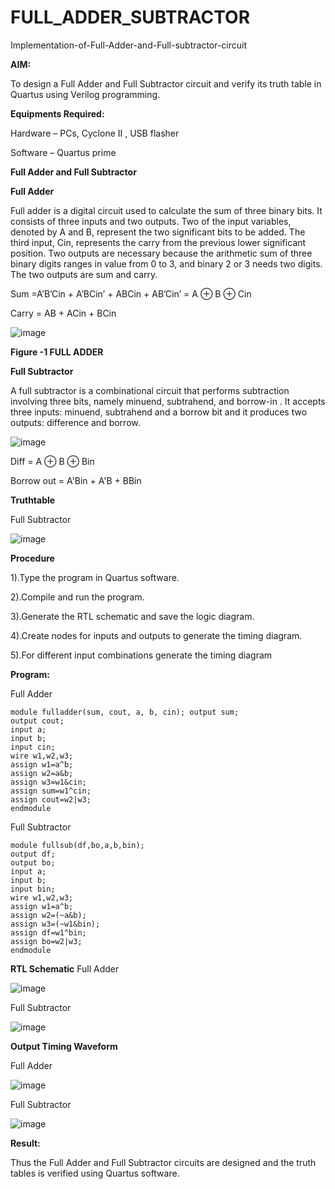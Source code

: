 # FULL_ADDER_SUBTRACTOR

Implementation-of-Full-Adder-and-Full-subtractor-circuit

**AIM:**

To design a Full Adder and Full Subtractor circuit and verify its truth table in Quartus using Verilog programming.

**Equipments Required:**

Hardware – PCs, Cyclone II , USB flasher

Software – Quartus prime

**Full Adder and Full Subtractor**

**Full Adder**

Full adder is a digital circuit used to calculate the sum of three binary bits. It consists of three inputs and two outputs. Two of the input variables, denoted by A and B, represent the two significant bits to be added. The third input, Cin, represents the carry from the previous lower significant position. Two outputs are necessary because the arithmetic sum of three binary digits ranges in value from 0 to 3, and binary 2 or 3 needs two digits. The two outputs are sum and carry.

Sum =A’B’Cin + A’BCin’ + ABCin + AB’Cin’ = A ⊕ B ⊕ Cin 

Carry = AB + ACin + BCin

![image](https://github.com/naavaneetha/FULL_ADDER_SUBTRACTOR/assets/154305477/0f30ba51-5ffb-4198-845f-18e054f675e7)

**Figure -1 FULL ADDER**

**Full Subtractor**

A full subtractor is a combinational circuit that performs subtraction involving three bits, namely minuend, subtrahend, and borrow-in . It accepts three inputs: minuend, subtrahend and a borrow bit and it produces two outputs: difference and borrow.

![image](https://github.com/naavaneetha/FULL_ADDER_SUBTRACTOR/assets/154305477/02b24f51-ab51-4304-9ad6-7b81ffc1ead5)

Diff = A ⊕ B ⊕ Bin 

Borrow out = A'Bin + A'B + BBin

**Truthtable**

Full Subtractor

![image](https://github.com/user-attachments/assets/815d62a5-d190-4c72-9846-b12e9da0539c)


**Procedure**

1).Type the program in Quartus software.

2).Compile and run the program.

3).Generate the RTL schematic and save the logic diagram.

4).Create nodes for inputs and outputs to generate the timing diagram.

5).For different input combinations generate the timing diagram

**Program:**



Full Adder
```
module fulladder(sum, cout, a, b, cin); output sum;
output cout;
input a;
input b;
input cin;
wire w1,w2,w3;
assign w1=a^b;
assign w2=a&b;
assign w3=w1&cin;
assign sum=w1^cin;
assign cout=w2|w3;
endmodule

```

Full Subtractor

```
module fullsub(df,bo,a,b,bin); 
output df;
output bo; 
input a; 
input b; 
input bin;
wire w1,w2,w3; 
assign w1=a^b; 
assign w2=(~a&b); 
assign w3=(~w1&bin); 
assign df=w1^bin; 
assign bo=w2|w3; 
endmodule

```
**RTL Schematic**
Full Adder

![image](https://github.com/user-attachments/assets/7c5f24c7-557d-4416-bade-eafdce40f492)

Full Subtractor

![image](https://github.com/user-attachments/assets/07156bdc-7677-4476-b5d7-7bdd676c069e)



**Output Timing Waveform**

Full Adder

![image](https://github.com/user-attachments/assets/20fc5458-51ea-4e51-b86b-7a789b8e9ca5)


Full Subtractor

![image](https://github.com/user-attachments/assets/e9c26a0f-1f41-406b-9692-9a7f7e9ca02b)



**Result:**

Thus the Full Adder and Full Subtractor circuits are designed and the truth tables is verified using Quartus software.



